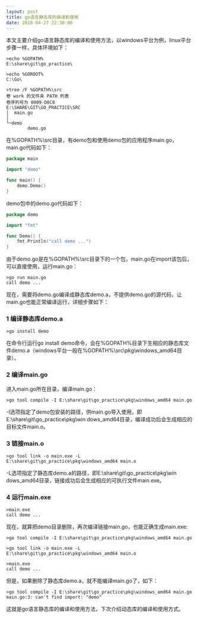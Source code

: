 ```yaml
---
layout: post
title: go语言静态库的编译和使用
date: 2018-04-27 22:30:00
---
```


本文主要介绍go语言静态库的编译和使用方法，以windows平台为例，linux平台步骤一样，具体环境如下：

```
>echo %GOPATH%
E:\share\git\go_practice\

>echo %GOROOT%
C:\Go\

>tree /F %GOPATH%\src
卷 work 的文件夹 PATH 列表
卷序列号为 0009-D8C8
E:\SHARE\GIT\GO_PRACTICE\SRC
│  main.go
│
└─demo
        demo.go

```

在%GOPATH%\src目录，有demo包和使用demo包的应用程序main.go，main.go代码如下：

```go
package main

import "demo"

func main() {
    demo.Demo()
}
```

demo包中的demo.go代码如下：

```go
package demo

import "fmt"

func Demo() {
    fmt.Println("call demo ...")
}
```

由于demo.go是在%GOPATH%\src目录下的一个包，main.go在import该包后，可以直接使用，运行main.go：

```
>go run main.go
call demo ...
```

现在，需要将demo.go编译成静态库demo.a，不提供demo.go的源代码，让main.go也能正常编译运行，详细步骤如下：

### 1 编译静态库demo.a

```
>go install demo
```

在命令行运行go install demo命令，会在%GOPATH%目录下生相应的静态库文件demo.a（windows平台一般在%GOPATH%\src\pkg\windows_amd64目录）。

### 2 编译main.go

进入main.go所在目录，编译main.go：

```
>go tool compile -I E:\share\git\go_practice\pkg\windows_amd64 main.go
```

-I选项指定了demo包安装的路径，供main.go导入使用，即E:\share\git\go_practice\pkg\win
dows_amd64目录，编译成功后会生成相应的目标文件main.o。

### 3 链接main.o

```
>go tool link -o main.exe -L E:\share\git\go_practice\pkg\windows_amd64 main.o
```

-L选项指定了静态库demo.a的路径，即E:\share\git\go_practice\pkg\win
dows_amd64目录，链接成功后会生成相应的可执行文件main.exe。

### 4 运行main.exe

```
>main.exe
call demo ...
```

现在，就算把demo目录删除，再次编译链接main.go，也能正确生成main.exe:

```
>go tool compile -I E:\share\git\go_practice\pkg\windows_amd64 main.go

>go tool link -o main.exe -L E:\share\git\go_practice\pkg\windows_amd64 main.o

>main.exe
call demo ...
```

但是，如果删除了静态库demo.a，就不能编译main.go了，如下：

```
>go tool compile -I E:\share\git\go_practice\pkg\windows_amd64 main.go
main.go:3: can't find import: "demo"
```

这就是go语言静态库的编译和使用方法，下次介绍动态库的编译和使用方式。
